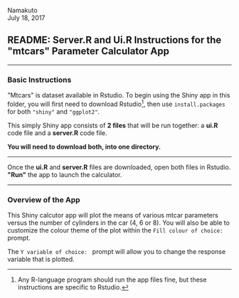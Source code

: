 Namakuto  
July 18, 2017  

## README: Server.R and Ui.R Instructions for the "mtcars" Parameter Calculator App

---

### Basic Instructions
"Mtcars" is dataset available in Rstudio. 
To begin using the Shiny app in this folder, you will first need to download Rstudio[^1], then use `install.packages` for both `"shiny"` and `"ggplot2"`.  

This simply Shiny app consists of **2 files** that will be run together: a **ui.R** code file and a **server.R** code file. 

**You will need to download both, into one directory.**

---

Once the **ui.R** and **server.R** files are downloaded, open both files in Rstudio. **"Run"** the app to launch the calculator.

---

### Overview of the App
This Shiny calcutor app will plot the means of various mtcar parameters versus the number of cylinders in the car (4, 6 or 8). You will also be able to customize the colour theme of the plot within the `Fill colour of choice: ` prompt.

The `Y variable of choice: ` prompt will allow you to change the response variable that is plotted.

[^1]: Any R-language program should run the app files fine, but these instructions are specific to Rstudio.
